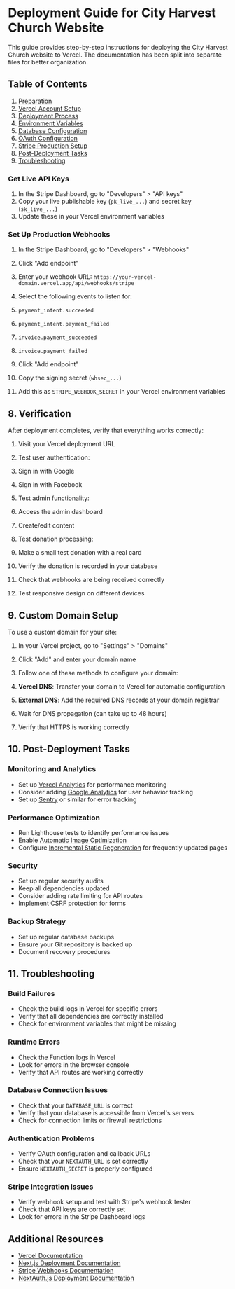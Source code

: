 # Deployment Guide for City Harvest Church Website

This guide provides step-by-step instructions for deploying the City Harvest Church website to Vercel. The documentation has been split into separate files for better organization.

## Table of Contents

1. [Preparation](docs/01_PREPARATION.md)
2. [Vercel Account Setup](docs/02_VERCEL_SETUP.md)
3. [Deployment Process](docs/03_DEPLOYMENT.md)
4. [Environment Variables](docs/04_ENVIRONMENT_VARIABLES.md)
5. [Database Configuration](docs/05_DATABASE.md)
6. [OAuth Configuration](docs/06_OAUTH.md)
7. [Stripe Production Setup](docs/07_STRIPE.md)
8. [Post-Deployment Tasks](docs/08_POST_DEPLOYMENT.md)
9. [Troubleshooting](docs/09_TROUBLESHOOTING.md)




### Get Live API Keys

1. In the Stripe Dashboard, go to "Developers" > "API keys"
2. Copy your live publishable key (`pk_live_...`) and secret key (`sk_live_...`)
3. Update these in your Vercel environment variables


### Set Up Production Webhooks

1. In the Stripe Dashboard, go to "Developers" > "Webhooks"
2. Click "Add endpoint"
3. Enter your webhook URL: `https://your-vercel-domain.vercel.app/api/webhooks/stripe`
4. Select the following events to listen for:

1. `payment_intent.succeeded`
2. `payment_intent.payment_failed`
3. `invoice.payment_succeeded`
4. `invoice.payment_failed`



5. Click "Add endpoint"
6. Copy the signing secret (`whsec_...`)
7. Add this as `STRIPE_WEBHOOK_SECRET` in your Vercel environment variables


## 8. Verification

After deployment completes, verify that everything works correctly:

1. Visit your Vercel deployment URL
2. Test user authentication:

1. Sign in with Google
2. Sign in with Facebook



3. Test admin functionality:

1. Access the admin dashboard
2. Create/edit content



4. Test donation processing:

1. Make a small test donation with a real card
2. Verify the donation is recorded in your database
3. Check that webhooks are being received correctly



5. Test responsive design on different devices


## 9. Custom Domain Setup

To use a custom domain for your site:

1. In your Vercel project, go to "Settings" > "Domains"
2. Click "Add" and enter your domain name
3. Follow one of these methods to configure your domain:

1. **Vercel DNS**: Transfer your domain to Vercel for automatic configuration
2. **External DNS**: Add the required DNS records at your domain registrar



4. Wait for DNS propagation (can take up to 48 hours)
5. Verify that HTTPS is working correctly


## 10. Post-Deployment Tasks

### Monitoring and Analytics

- Set up [Vercel Analytics](https://vercel.com/analytics) for performance monitoring
- Consider adding [Google Analytics](https://analytics.google.com/) for user behavior tracking
- Set up [Sentry](https://sentry.io/) or similar for error tracking


### Performance Optimization

- Run Lighthouse tests to identify performance issues
- Enable [Automatic Image Optimization](https://nextjs.org/docs/basic-features/image-optimization)
- Configure [Incremental Static Regeneration](https://nextjs.org/docs/basic-features/data-fetching/incremental-static-regeneration) for frequently updated pages


### Security

- Set up regular security audits
- Keep all dependencies updated
- Consider adding rate limiting for API routes
- Implement CSRF protection for forms


### Backup Strategy

- Set up regular database backups
- Ensure your Git repository is backed up
- Document recovery procedures


## 11. Troubleshooting

### Build Failures

- Check the build logs in Vercel for specific errors
- Verify that all dependencies are correctly installed
- Check for environment variables that might be missing


### Runtime Errors

- Check the Function logs in Vercel
- Look for errors in the browser console
- Verify that API routes are working correctly


### Database Connection Issues

- Check that your `DATABASE_URL` is correct
- Verify that your database is accessible from Vercel's servers
- Check for connection limits or firewall restrictions


### Authentication Problems

- Verify OAuth configuration and callback URLs
- Check that your `NEXTAUTH_URL` is set correctly
- Ensure `NEXTAUTH_SECRET` is properly configured


### Stripe Integration Issues

- Verify webhook setup and test with Stripe's webhook tester
- Check that API keys are correctly set
- Look for errors in the Stripe Dashboard logs


## Additional Resources

- [Vercel Documentation](https://vercel.com/docs)
- [Next.js Deployment Documentation](https://nextjs.org/docs/deployment)
- [Stripe Webhooks Documentation](https://stripe.com/docs/webhooks)
- [NextAuth.js Deployment Documentation](https://next-auth.js.org/deployment)